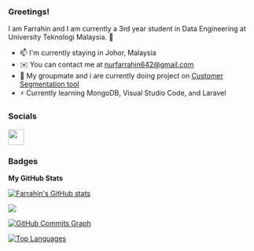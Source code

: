 ###  Greetings!

I am Farrahin and I am currently a 3rd year student in Data Engineering at University Teknologi Malaysia. 👋

<!--
**FarrahinUtm/FarrahinUtm** is a ✨ _special_ ✨ repository because its `README.md` (this file) appears on your GitHub profile.

Here are some ideas to get you started:

- 🔭 I’m currently working on ...
- 🌱 I’m currently learning ...
- 👯 I’m looking to collaborate on ...
- 🤔 I’m looking for help with ...
- 💬 Ask me about ...
- 📫 How to reach me: ...
- 😄 Pronouns: ...
- ⚡ Fun fact: ...
-->
-  📫 I'm currently staying in Johor, Malaysia
-   ✉️ You can contact me at nurfarrahin642@gmail.com
-  🤔 My groupmate and i are currently doing project on  [ Customer Segmentation tool](https://github.com/drshahizan/special-topic-data-engineering/tree/main/project/proposal/DataSphere)
-   ⚡ Currently learning MongoDB, Visual Studio Code, and Laravel

### Socials

<p align="left"> <a href=["https://www.github.com/adrinaasyiqin](https://github.com/FarrahinUtm)" target="_blank" rel="noreferrer"><img src="https://raw.githubusercontent.com/danielcranney/readme-generator/main/public/icons/socials/github.svg" width="32" height="32" /></a> </p>


### Badges

<b>My GitHub Stats</b>

<a href="https://github.com/FarrahinUtm"><img src="https://github-readme-stats.vercel.app/api?username=FarrahinUtm&show_icons=true&hide=&count_private=true&title_color=0891b2&text_color=ffffff&icon_color=0891b2&bg_color=1c1917&hide_border=true&show_icons=true" alt="Farrahin's GitHub stats" /></a>

<a href="https://github.com/FarrahinUtm"><img src="https://github-readme-streak-stats.herokuapp.com/?user=FarrahinUtm&stroke=ffffff&background=1c1917&ring=0891b2&fire=0891b2&currStreakNum=ffffff&currStreakLabel=0891b2&sideNums=ffffff&sideLabels=ffffff&dates=ffffff&hide_border=true" /></a>

<a href="https://github.com/FarrahinUtmn"><img src="https://github-readme-activity-graph.cyclic.app/graph?username=FarrahinUtm&bg_color=1c1917&color=ffffff&line=0891b2&point=ffffff&area_color=1c1917&area=true&hide_border=true&custom_title=GitHub%20Commits%20Graph" alt="GitHub Commits Graph" /></a>

<a href="https://github.com/FarrahinUtm" align="left"><img src="https://github-readme-stats.vercel.app/api/top-langs/?username=FarrahinUtm&langs_count=10&title_color=0891b2&text_color=ffffff&icon_color=0891b2&bg_color=1c1917&hide_border=true&locale=en&custom_title=Top%20%Languages" alt="Top Languages" /></a>
